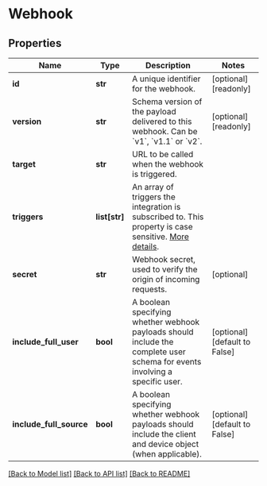 # Webhook

## Properties
Name | Type | Description | Notes
------------ | ------------- | ------------- | -------------
**id** | **str** | A unique identifier for the webhook. | [optional] [readonly] 
**version** | **str** | Schema version of the payload delivered to this webhook. Can be &#x60;v1&#x60;, &#x60;v1.1&#x60; or &#x60;v2&#x60;. | [optional] [readonly] 
**target** | **str** | URL to be called when the webhook is triggered. | 
**triggers** | **list[str]** | An array of triggers the integration is subscribed to. This property is case sensitive. [More details](https://developer.zendesk.com/api-reference/conversations/#section/Webhook-Triggers). | 
**secret** | **str** | Webhook secret, used to verify the origin of incoming requests. | [optional] 
**include_full_user** | **bool** | A boolean specifying whether webhook payloads should include the complete user schema for events involving a specific user. | [optional] [default to False]
**include_full_source** | **bool** | A boolean specifying whether webhook payloads should include the client and device object (when applicable). | [optional] [default to False]

[[Back to Model list]](../README.md#documentation-for-models) [[Back to API list]](../README.md#documentation-for-api-endpoints) [[Back to README]](../README.md)


